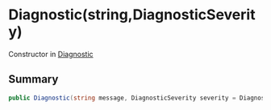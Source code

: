 # Diagnostic(string,DiagnosticSeverity)

Constructor in [Diagnostic](/api/csharp/yarn.compiler.diagnostic.md)

## Summary



```csharp
public Diagnostic(string message, DiagnosticSeverity severity = DiagnosticSeverity.Error)
```

